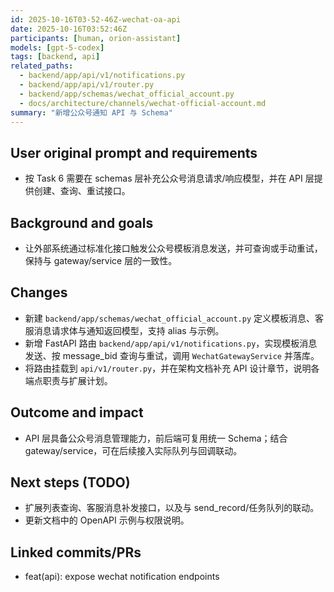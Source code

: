 ```yaml
---
id: 2025-10-16T03-52-46Z-wechat-oa-api
date: 2025-10-16T03:52:46Z
participants: [human, orion-assistant]
models: [gpt-5-codex]
tags: [backend, api]
related_paths:
  - backend/app/api/v1/notifications.py
  - backend/app/api/v1/router.py
  - backend/app/schemas/wechat_official_account.py
  - docs/architecture/channels/wechat-official-account.md
summary: "新增公众号通知 API 与 Schema"
---
```


## User original prompt and requirements
- 按 Task 6 需要在 schemas 层补充公众号消息请求/响应模型，并在 API 层提供创建、查询、重试接口。

## Background and goals
- 让外部系统通过标准化接口触发公众号模板消息发送，并可查询或手动重试，保持与 gateway/service 层的一致性。

## Changes
- 新建 `backend/app/schemas/wechat_official_account.py` 定义模板消息、客服消息请求体与通知返回模型，支持 alias 与示例。
- 新增 FastAPI 路由 `backend/app/api/v1/notifications.py`，实现模板消息发送、按 message_bid 查询与重试，调用 `WechatGatewayService` 并落库。
- 将路由挂载到 `api/v1/router.py`，并在架构文档补充 API 设计章节，说明各端点职责与扩展计划。

## Outcome and impact
- API 层具备公众号消息管理能力，前后端可复用统一 Schema；结合 gateway/service，可在后续接入实际队列与回调联动。

## Next steps (TODO)
- 扩展列表查询、客服消息补发接口，以及与 send_record/任务队列的联动。
- 更新文档中的 OpenAPI 示例与权限说明。

## Linked commits/PRs
- feat(api): expose wechat notification endpoints
